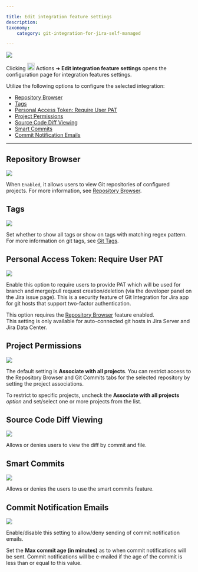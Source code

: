 ```yaml
---

title: Edit integration feature settings
description:
taxonomy:
    category: git-integration-for-jira-self-managed

---
```


![](https://bigbrassband.atlassian.net/wiki/download/thumbnails/1930397576/gitcfg-actions-edit-feature-conn-cfg.png?version=1&modificationDate=1630642846599&cacheVersion=1&api=v2&width=680&height=213)

Clicking <img src='https://pf-emoji-service--cdn.us-east-1.prod.public.atl-paas.net/standard/a51a7674-8d5d-4495-a2d2-a67c090f5c3b/32x32/2699.png' width=20 height=20 /> Actions ➜ **Edit integration feature settings** opens the configuration page for integration features settings.

Utilize the following options to configure the selected integration:

- [Repository Browser](#repository-browser)
- [Tags](#tags)
- [Personal Access Token: Require User PAT](#personal-access-token-require-user-pat)
- [Project Permissions](#project-permissions)
- [Source Code Diff Viewing](#source-code-diff-viewing)
- [Smart Commits](#smart-commits)
- [Commit Notification Emails](#commit-notification-emails)

* * *

## Repository Browser

![](https://bigbrassband.atlassian.net/wiki/download/thumbnails/1930397576/gitserver-edit-repocfg-repovw.png?version=1&modificationDate=1630642846839&cacheVersion=1&api=v2&width=680&height=65)

When `Enabled`, it allows users to view Git repositories of configured projects. For more information, see [Repository Browser](/git-integration-for-jira-data-center/repository-browser-gij-self-managed/).

## Tags

![](https://bigbrassband.atlassian.net/wiki/download/thumbnails/1930397576/gitserver-edit-features-tags.png?version=1&modificationDate=1630642847074&cacheVersion=1&api=v2&width=680&height=150)

Set whether to show all tags or show on tags with matching regex pattern. For more information on git tags, see [Git Tags](/git-integration-for-jira-data-center/git-tags-gij-self-managed/).

## Personal Access Token: Require User PAT

![](https://bigbrassband.atlassian.net/wiki/download/thumbnails/1930397576/gitserver-edit-features-pat-reqpat.png?version=1&modificationDate=1630642847309&cacheVersion=1&api=v2&width=680&height=61)

Enable this option to require users to provide PAT which will be used for branch and merge/pull request creation/deletion (via the developer panel on the Jira issue page). This is a security feature of Git Integration for Jira app for git hosts that support two-factor authentication.

<div class="bbb-callout bbb--alert">
    <div class="irow">
    <div class="ilogobox">
        <span class="logoimg"></span>
    </div>
    <div class="imsgbox">
        This option requires the <a href='/git-integration-for-jira-data-center/Repository-Browser/'>Repository Browser</a> feature enabled.
    </div>
    </div>
</div>

<div class="bbb-callout bbb--info">
    <div class="irow">
    <div class="ilogobox">
        <span class="logoimg"></span>
    </div>
    <div class="imsgbox">
        This setting is only available for auto-connected git hosts in Jira Server and Jira Data Center.
    </div>
    </div>
</div>

## Project Permissions

![](https://bigbrassband.atlassian.net/wiki/download/thumbnails/1930397576/gitserver-edit-feature-cfg-proj-acls.png?version=1&modificationDate=1639568670798&cacheVersion=1&api=v2&width=680&height=155)

The default setting is **Associate with all projects**. You can restrict access to the Repository Browser and Git Commits tabs for the selected repository by setting the project associations.

To restrict to specific projects, uncheck the **Associate with all projects** _option_ and set/select one or more projects from the list.

## Source Code Diff Viewing

![](https://bigbrassband.atlassian.net/wiki/download/thumbnails/1930397576/gitserver-edit-features-src-code-diffvw.png?version=1&modificationDate=1630642847773&cacheVersion=1&api=v2&width=680&height=64)

Allows or denies users to view the diff by commit and file.

## Smart Commits

![](https://bigbrassband.atlassian.net/wiki/download/thumbnails/1930397576/gitserver-edit-features-smartcommits.png?version=1&modificationDate=1630642848019&cacheVersion=1&api=v2&width=680&height=82)

Allows or denies the users to use the smart commits feature.

## Commit Notification Emails

![](https://bigbrassband.atlassian.net/wiki/download/thumbnails/1930397576/gitserver-edit-features-commit-notif-emails.png?version=1&modificationDate=1630642848253&cacheVersion=1&api=v2&width=680&height=116)

Enable/disable this setting to allow/deny sending of commit notification emails.

Set the **Max commit age (in minutes)** as to when commit notifications will be sent. Commit notifications will be e-mailed if the age of the commit is less than or equal to this value.

